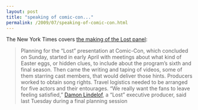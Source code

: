 ```yaml
---
layout: post
title: "speaking of comic-con..."
permalink: /2009/07/speaking-of-comic-con.html
---
```


The New York Times covers [the making of the Lost panel](http://www.nytimes.com/2009/07/27/arts/television/27lost.html?_r=3&pagewanted=1&emc=eta1):

> Planning for the “Lost” presentation at Comic-Con, which concluded on Sunday, started in early April with meetings about what kind of Easter eggs, or hidden clues, to include about the program’s sixth and final season. Then came the writing and taping of videos, some of them starring cast members, that would deliver those hints. Producers worked to obtain song rights. Travel logistics needed to be arranged for five actors and their entourages. “We really want the fans to leave feeling satisfied,” [Damon Lindelof](http://movies.nytimes.com/person/413734/Damon-Lindelof?inline=nyt-per), a “Lost” executive producer, said last Tuesday during a final planning session